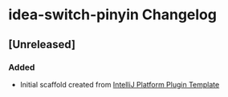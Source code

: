 <!-- Keep a Changelog guide -> https://keepachangelog.com -->

# idea-switch-pinyin Changelog

## [Unreleased]
### Added
- Initial scaffold created from [IntelliJ Platform Plugin Template](https://github.com/JetBrains/intellij-platform-plugin-template)
